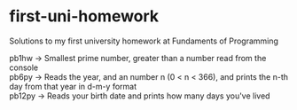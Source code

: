 # first-uni-homework
 Solutions to my first university homework at Fundaments of Programming

pb1hw -> Smallest prime number, greater than a number read from the console  
pb6py -> Reads the year, and an number n (0 < n < 366), and prints the n-th day from that year in d-m-y format  
pb12py -> Reads your birth date and prints how many days you've lived
